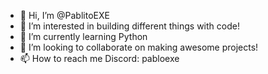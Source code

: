- 👋 Hi, I’m @PablitoEXE
- 👀 I’m interested in building different things with code!
- 🌱 I’m currently learning Python
- 💞️ I’m looking to collaborate on making awesome projects!
- 📫 How to reach me Discord: pabloexe

<!---
PablitoEXE/PablitoEXE is a ✨ special ✨ repository because its `README.md` (this file) appears on your GitHub profile.
You can click the Preview link to take a look at your changes.
--->
